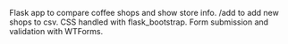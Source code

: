 Flask app to compare coffee shops and show store info.
/add to add new shops to csv.
CSS handled with flask_bootstrap.
Form submission and validation with WTForms.
